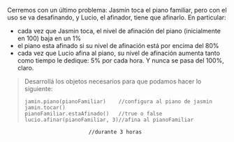 Cerremos con un último problema: Jasmín toca el piano familiar, pero con el uso se va desafinando, y Lucio, el afinador, tiene que afinarlo. En particular: 

* cada vez que Jasmin toca, el nivel de afinación del piano (inicialmente en 100) baja en un 1%
* el piano esta afinado si su nivel de afinación está por encima del 80%
* cada vez que Lucio afina al piano, su nivel de afinación aumenta tanto como tiempo le dedique: 5% por cada hora. Y nunca se pasa del 100%, claro. 

> Desarrollá los objetos necesarios para que podamos hacer lo siguiente: 
> 
> ```wollok
> jamin.piano(pianoFamiliar)    //configura al piano de jasmin
> jamin.tocar()
> pianoFamiliar.estaAfinado()   //true o false
> lucio.afinar(pianoFamiliar, 3)//afina al pianoFamiliar
                              //durante 3 horas
```
